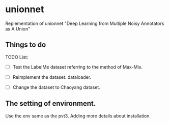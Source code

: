 # unionnet
Replementation of unionnet "Deep Learning from Multiple Noisy Annotators as A Union"

## Things to do
TODO List:
- [ ] Test the LabelMe dataset referring to the method of Max-Mix.
- [ ] Reimplement the dataset. dataloader. 
- [ ] Change the dataset to Chaoyang dataset.


## The setting of environment.
Use the env same as the pvt3. Adding more details about installation.
